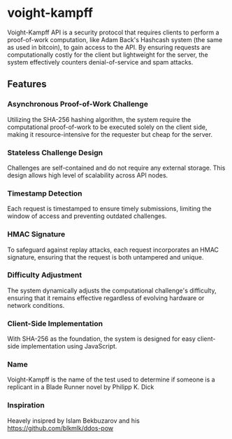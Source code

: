 # voight-kampff

Voight-Kampff API is a security protocol that requires clients to perform a proof-of-work computation, like Adam Back's Hashcash system (the same as used in bitcoin), to gain access to the API. 
By ensuring requests are computationally costly for the client but lightweight for the server, the system effectively counters denial-of-service and spam attacks.

## Features

### Asynchronous Proof-of-Work Challenge
Utilizing the SHA-256 hashing algorithm, the system require the computational proof-of-work to be executed solely on the client side, making it resource-intensive for the requester but cheap for the server.

### Stateless Challenge Design
Challenges are self-contained and do not require any external storage. This design allows high level of scalability across API nodes.


### Timestamp Detection

Each request is timestamped to ensure timely submissions, limiting the window of access and preventing outdated challenges.

### HMAC Signature

To safeguard against replay attacks, each request incorporates an HMAC signature, ensuring that the request is both untampered and unique.

### Difficulty Adjustment

The system dynamically adjusts the computational challenge's difficulty, ensuring that it remains effective regardless of evolving hardware or network conditions.

### Client-Side Implementation

With SHA-256 as the foundation, the system is designed for easy client-side implementation using JavaScript.

### Name
Voight-Kampff is the name of the test used to determine if someone is a replicant in a Blade Runner novel by Philipp K. Dick

### Inspiration
Heavely insipred by Islam Bekbuzarov and his https://github.com/blkmlk/ddos-pow
